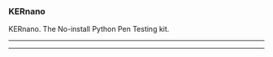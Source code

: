 ### KERnano
KERnano. The No-install Python Pen Testing kit.

---------------------------------------------
---------------------------------------------


